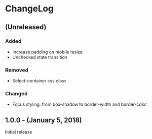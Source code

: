 ChangeLog
=========

(Unreleased)
----------
### Added
* Increase padding on mobile resize
* Unchecked state transition

### Removed
* Select-container css class

### Changed
* Focus styling: from box-shadow to border-width and border-color

1.0.0 - (January 5, 2018)
------------------
Initial release
